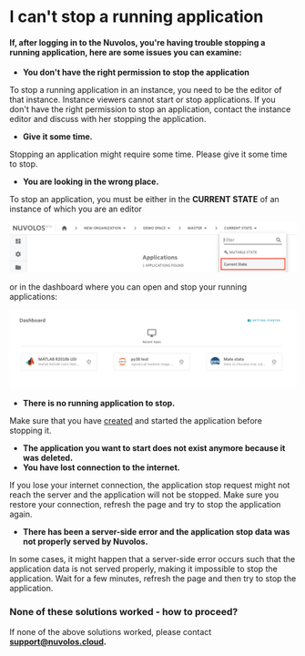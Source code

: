 # I can't stop a running application

#### If, after logging in to the Nuvolos, you're having trouble stopping a running application, here are some issues you can examine:

* **You don't have the right permission to stop the application**

To stop a running application in an instance, you need to be the editor of that instance. Instance viewers cannot start or stop applications. If you don't have the right permission to stop an application, contact the instance editor and discuss with her stopping the application.

* **Give it some time.**

Stopping an application might require some time. Please give it some time to stop.

* **You are looking in the wrong place.**

To stop an application, you must be either in the **CURRENT STATE** of an instance of which you are an editor

![](../../.gitbook/assets/screen-shot-2020-06-11-at-9.25.56-am%20%282%29.png)

  
 or in the dashboard where you can open and stop your running applications:

![](../../.gitbook/assets/screen-shot-2020-06-11-at-9.01.41-am%20%282%29.png)

* **There is no running application to stop.**

Make sure that you have [created](../../settings-and-administration/instance-management/create-an-application.md) and started the application before stopping it.

* **The application you want to start does not exist anymore because it was deleted.** 
* **You have lost connection to the internet.**

If you lose your internet connection, the application stop request might not reach the server and the application will not be stopped. Make sure you restore your connection,  refresh the page and try to stop the application again.

* **There has been a server-side error and the application stop data was not properly served by Nuvolos.**

In some cases, it might happen that a server-side error occurs such that the application data is not served properly, making it impossible to stop the application. Wait for a few minutes, refresh the page and then try to stop the application.  


### None of these solutions worked - how to proceed?

If none of the above solutions worked, please contact [**support@nuvolos.cloud**](mailto:support@nuvolos.cloud)**.**

